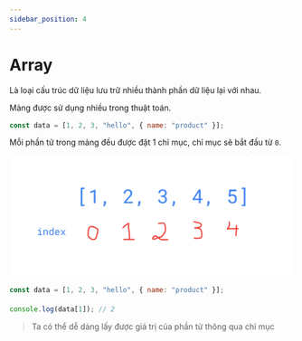 ```yaml
---
sidebar_position: 4
---
```


# Array

Là loại cấu trúc dữ liệu lưu trữ nhiều thành phần dữ liệu lại với nhau.

Mảng được sử dụng nhiều trong thuật toán.

```js title='JS'
const data = [1, 2, 3, "hello", { name: "product" }];
```

Mỗi phần tử trong mảng đều được đặt 1 chỉ mục, chỉ mục sẽ bắt đầu từ `0`.

![ex2](../images/ex2.png)

```js
const data = [1, 2, 3, "hello", { name: "product" }];

console.log(data[1]); // 2
```

> Ta có thể dễ dàng lấy được giá trị của phần tử thông qua chỉ mục
